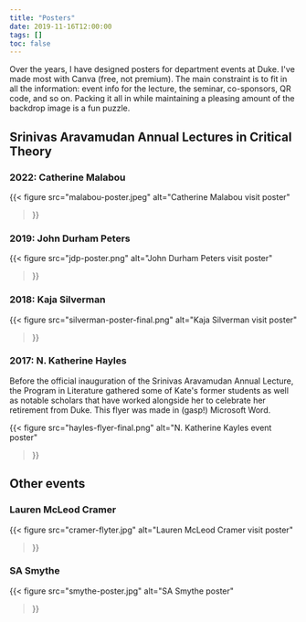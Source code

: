 ```yaml
---
title: "Posters"
date: 2019-11-16T12:00:00
tags: []
toc: false
---
```

Over the years, I have designed posters for department events at Duke. 
I've made most with Canva (free, not premium). 
The main constraint is to fit in all the information: event info for the lecture, the seminar, co-sponsors, QR code, and so on. 
Packing it all in while maintaining a pleasing amount of the backdrop image is a fun puzzle.

## Srinivas Aravamudan Annual Lectures in Critical Theory

### 2022: Catherine Malabou

{{< figure
  src="malabou-poster.jpeg"
  alt="Catherine Malabou visit poster"
>}}

### 2019: John Durham Peters

{{< figure 
  src="jdp-poster.png" 
  alt="John Durham Peters visit poster"
>}}

### 2018: Kaja Silverman

{{< figure
  src="silverman-poster-final.png"
  alt="Kaja Silverman visit poster"
>}}

### 2017: N. Katherine Hayles

Before the official inauguration of the Srinivas Aravamudan Annual Lecture, the Program in Literature gathered some of Kate's former students as well as notable scholars that have worked alongside her to celebrate her retirement from Duke. This flyer was made in (gasp!) Microsoft Word.

{{< figure
  src="hayles-flyer-final.png"
  alt="N. Katherine Kayles event poster"
>}}

## Other events

### Lauren McLeod Cramer

{{< figure
  src="cramer-flyter.jpg"
  alt="Lauren McLeod Cramer visit poster"
>}}

### SA Smythe

{{< figure
  src="smythe-poster.jpg"
  alt="SA Smythe poster"
>}}
